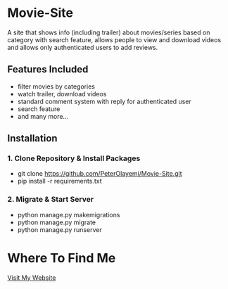 # Movie-Site
A site that shows info (including trailer) about movies/series based on category with search feature, allows people to view and download videos and allows only authenticated users to add reviews.

## Features Included
* filter movies by categories
* watch trailer, download videos
* standard comment system with reply for authenticated user
* search feature
* and many more...

## Installation
### 1. Clone Repository & Install Packages

- git clone https://github.com/PeterOlayemi/Movie-Site.git
- pip install -r requirements.txt

### 2. Migrate & Start Server
* python manage.py makemigrations
* python manage.py migrate
* python manage.py runserver

# Where To Find Me
[Visit My Website](https://peterolayemi.github.io)
